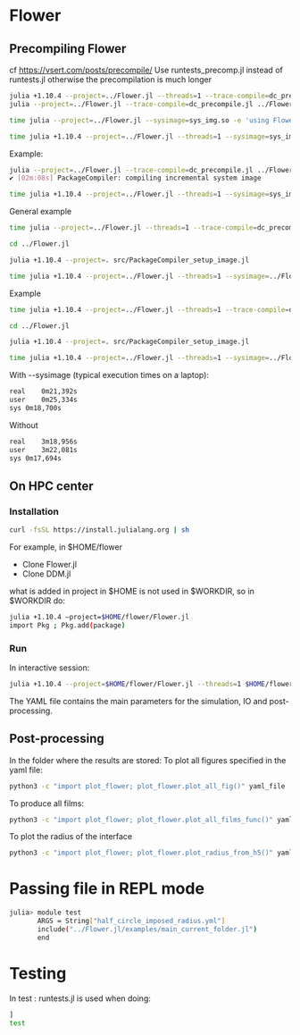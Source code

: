 # Flower

## Precompiling Flower
cf https://vsert.com/posts/precompile/
Use runtests_precomp.jl instead of runtests.jl otherwise the precompilation is much longer
```bash
julia +1.10.4 --project=../Flower.jl --threads=1 --trace-compile=dc_precompile.jl ../Flower.jl/test/runtests_precomp.jl
julia --project=../Flower.jl --trace-compile=dc_precompile.jl ../Flower.jl/src/PackageCompiler_setup_image.jl

time julia --project=../Flower.jl --sysimage=sys_img.so -e 'using Flower; dostuff()'

time julia +1.10.4 --project=../Flower.jl --threads=1 --sysimage=sys_img.so ../Flower.jl/examples/main_current_folder.jl similar_to_Khalighi.yml
```
Example:
```bash
julia --project=../Flower.jl --trace-compile=dc_precompile.jl ../Flower.jl/src/PackageCompiler_setup_image.jl
✔ [02m:08s] PackageCompiler: compiling incremental system image

time julia +1.10.4 --project=../Flower.jl --threads=1 --sysimage=sys_img.so ../Flower.jl/examples/main_current_folder.jl similar_to_Khalighi.yml
```
General example

```bash
time julia --project=../Flower.jl --threads=1 --trace-compile=dc_precompile.jl ../Flower.jl/examples/example.jl

cd ../Flower.jl

julia +1.10.4 --project=. src/PackageCompiler_setup_image.jl

time julia +1.10.4 --project=../Flower.jl --threads=1 --sysimage=../Flower.jl/sys_img.so --trace-compile=stderr ../Flower.jl/examples/example.jl
```

Example
```bash
time julia +1.10.4 --project=../Flower.jl --threads=1 --trace-compile=dc_precompile.jl ../Flower.jl/examples/main_current_folder.jl similar_to_Khalighi.yml

cd ../Flower.jl

julia +1.10.4 --project=. src/PackageCompiler_setup_image.jl

time julia +1.10.4 --project=../Flower.jl --threads=1 --sysimage=../Flower.jl/sys_img.so --trace-compile=stderr ../Flower.jl/examples/main_current_folder.jl similar_to_Khalighi.yml
```
With --sysimage (typical execution times on a laptop): 
```bash
real	0m21,392s
user	0m25,334s
sys	0m18,700s
```

<!-- real	0m14,879s
user	0m19,732s
sys	0m16,808s -->

Without
```bash
real	3m18,956s
user	3m22,081s
sys	0m17,694s
```


## On HPC center

### Installation
```bash
curl -fsSL https://install.julialang.org | sh
```
For example, in $HOME/flower
* Clone Flower.jl
*  Clone DDM.jl

what is added in project in $HOME is not used in $WORKDIR, so in $WORKDIR do:
```bash
julia +1.10.4 –project=$HOME/flower/Flower.jl 
import Pkg ; Pkg.add(package)
```

### Run
In interactive session:
```bash
julia +1.10.4 --project=$HOME/flower/Flower.jl --threads=1 $HOME/flower/Flower.jl/examples/main_current_folder.jl $HOME/flower/Flower.jl/examples/validation.yml
```

The YAML file contains the main parameters for the simulation, IO and post-processing.

## Post-processing 
In the folder where the results are stored:
To plot all figures specified in the yaml file:
```bash
python3 -c "import plot_flower; plot_flower.plot_all_fig()" yaml_file
```
To produce all films:
```bash
python3 -c "import plot_flower; plot_flower.plot_all_films_func()" yaml_file
```
To plot the radius of the interface
```bash
python3 -c "import plot_flower; plot_flower.plot_radius_from_h5()" yaml_file
```

# Passing file in REPL mode

```bash
julia> module test
       ARGS = String["half_circle_imposed_radius.yml"]
       include("../Flower.jl/examples/main_current_folder.jl")
       end
```



# Testing
In test : runtests.jl is used when doing:
```bash
]
test
```
